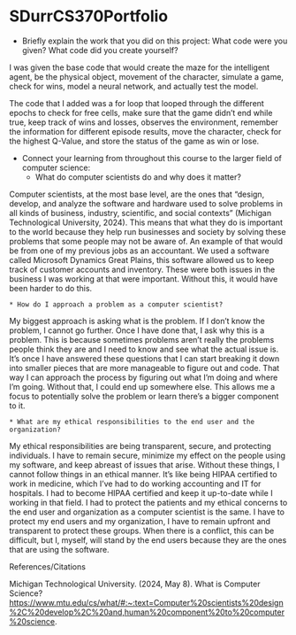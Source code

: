 # SDurrCS370Portfolio

* Briefly explain the work that you did on this project: What code were you given? What code did you create yourself?

I was given the base code that would create the maze for the intelligent agent, be the physical object, movement of the character, simulate a game, check for wins, model a neural network, and actually test the model.

The code that I added was a for loop that looped through the different epochs to check for free cells, make sure that the game didn’t end while true, keep track of wins and losses, observes the environment, remember the information for different episode results, move the character, check for the highest Q-Value, and store the status of the game as win or lose.

* Connect your learning from throughout this course to the larger field of computer science:
    * What do computer scientists do and why does it matter?

Computer scientists, at the most base level, are the ones that “design, develop, and analyze the software and hardware used to solve problems in all kinds of business, industry, scientific, and social contexts” (Michigan Technological University, 2024). This means that what they do is important to the world because they help run businesses and society by solving these problems that some people may not be aware of. An example of that would be from one of my previous jobs as an accountant. We used a software called Microsoft Dynamics Great Plains, this software allowed us to keep track of customer accounts and inventory. These were both issues in the business I was working at that were important. Without this, it would have been harder to do this.

    * How do I approach a problem as a computer scientist?

My biggest approach is asking what is the problem. If I don’t know the problem, I cannot go further. Once I have done that, I ask why this is a problem. This is because sometimes problems aren’t really the problems people think they are and I need to know and see what the actual issue is. It’s once I have answered these questions that I can start breaking it down into smaller pieces that are more manageable to figure out and code. That way I can approach the process by figuring out what I’m doing and where I’m going. Without that, I could end up somewhere else. This allows me a focus to potentially solve the problem or learn there’s a bigger component to it.

    * What are my ethical responsibilities to the end user and the organization?

My ethical responsibilities are being transparent, secure, and protecting individuals. I have to remain secure, minimize my effect on the people using my software, and keep abreast of issues that arise. Without these things, I cannot follow things in an ethical manner. It’s like being HIPAA certified to work in medicine, which I’ve had to do working accounting and IT for hospitals. I had to become HIPAA certified and keep it up-to-date while I working in that field. I had to protect the patients and my ethical concerns to the end user and organization as a computer scientist is the same. I have to protect my end users and my organization, I have to remain upfront and transparent to protect these groups. When there is a conflict, this can be difficult, but I, myself, will stand by the end users because they are the ones that are using the software.

References/Citations

Michigan Technological University. (2024, May 8). What is Computer Science?https://www.mtu.edu/cs/what/#:~:text=Computer%20scientists%20design%2C%20develop%2C%20and,human%20component%20to%20computer%20science.

